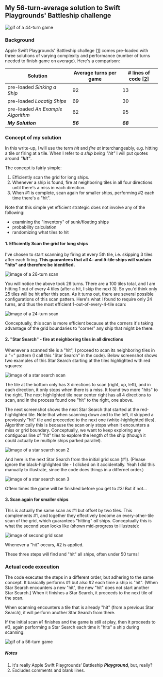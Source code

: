 ## My 56-turn-average solution to Swift Playgrounds' Battleship challenge
<img src='https://i.imgur.com/AoDYf7B.gif' title='44-turn game' width='' alt='gif of a 44-turn game' />

### Background
Apple Swift Playgrounds' Battleship challege \[[1](#notes)\] comes pre-loaded with three solutions of varying complexity and performance (number of turns needed to finish game on average).  Here's a comparison:

Solution    | Average turns per game | # lines of code \[[2](#notes)\]
---------------------- | --- | ---
pre-loaded _Sinking a Ship_       | 92 | 13
pre-loaded _Locatig Ships_        | 69 | 30
pre-loaded _An Example Algorithm_ | 62 | 95
**_My Solution_**        | **_56_** | **_68_**

### Concept of my solution
In this write-up, I will use the term _hit_ and _fire at_ interchangeably, e.g. hitting a tile or firing at a tile.  When I refer to _a ship being "hit"_ I will put quotes around **_"hit"_**.

The concept is fairly simple:
1. Efficiently scan the grid for long ships.
2. Whenever a ship is found, fire at neighboring tiles in all four directions until there's a miss in each direction.
3. When #1 is complete, scan again for smaller ships, performing #2 each time there's a "hit".

Note that this simple yet efficient strategic does not involve any of the following:
- examining the "inventory" of sunk/floating ships
- probability calculation
- randomizing what tiles to hit

#### 1. Efficiently Scan the grid for long ships
I've chosen to start scanning by firing at every 5th tile, i.e. skipping 3 tiles after each firing.  **This guarantees that all 4- and 5-tile ships will sustain "hits" and therefore be identified.**

<img src='https://i.imgur.com/FEiS2jg.png' title='26-turn scan' width='' alt='image of a 26-turn scan' />

You will notice the above took 26 turns.  There are a 100 tiles total, and I am hitting 1 out of every 4 tiles (after a hit, I skip the next 3).  So you'd think only 25 tiles will be hit after this scan.  As it turns out, there are several possible configurations of this scan pattern.  Here's what I found to require only 24 turns, and thus the most efficient 1-out-of-every-4-tile scan:

<img src='https://i.imgur.com/8n4vWQX.png' title='24-turn scan' width='' alt='image of a 24-turn scan' />

Conceptually, this scan is more efficient because at the corners it's taking advantage of the grid boundaries to "corner" any ship that might be there.

#### 2. "Star Search" - fire at neighboring tiles in all directions
Whenever a scanned tile is a "hit", I proceed to scan its neighboring tiles in a "+" pattern (I call this "Star Search" in the code).  Below screenshot shows two examples of this Star Search starting at the tiles highlighted with red squares:

<img src='https://i.imgur.com/skbSUqX.png' title='star search scan' width='' alt='image of a star search scan' />

The tile at the bottom only has 3 directions to scan (right, up, left), and in each direction, it only stops when there is a miss.  It found two more "hits" to the right.  The next highlighted tile near center right has all 4 directions to scan, and in the process found one "hit" to the right, one above.

The next screenshot shows the next Star Search that started at the red-highlighted tile.  Note that when scanning down and to the left, it skipped a previously "hit" tile and proceeded to the next one (white-highlighted tiles).  Algorithmically this is because the scan only stops when it encounters a miss or grid boundary.  Conceptually, we want to keep exploring any contiguous line of "hit" tiles to explore the length of the ship (though it could actually be multiple ships parked parallel).

<img src='https://i.imgur.com/qgClWjy.png' title='star search scan 2' width='' alt='image of a star search scan 2' />

And here is the next Star Search from the initial grid scan (#1).  (Please ignore the black-highlighted tile - I clicked on it accidentally.  Yeah I did this manually to illustrate, since the code does things in a differnet order.)

<img src='https://i.imgur.com/sWdctZm.png' title='star search scan 3' width='' alt='image of a star search scan 3' />

Oftem times the game will be finished before you get to #3!  But if not...

#### 3. Scan again for smaller ships
This is actually the same scan as #1 but offset by two tiles.  This complements #1, and together they effectively become an every-other-tile scan of the grid, which guarantees "hitting" _all_ ships.  Conceptually this is what the second scan looks like (shown mid-progress to illustrate):

<img src='https://i.imgur.com/wRVCEE5.png' title='second grid scan' width='' alt='image of second grid scan' />

Whenever a "hit" occurs, #2 is applied.

These three steps will find and "hit" all ships, often under 50 turns!

### Actual code execution
The code executes the steps in a different order, but adhering to the same concept.  It basically performs #1 but also #2 each time a ship is "hit".  (When Star Search encounters a new "hit", the new "hit" does not start another Star Search.)  When it finishes a Star Search, it proceeds to the next tile of the scan.

When scanning encounters a tile that is already "hit" (from a previous Star Search), it will perform another Star Search from there.

If the initial scan #1 finishes and the game is still at play, then it proceeds to #3, again performing a Star Search each time it "hits" a ship during scanning.

<img src='https://i.imgur.com/en95goZ.gif' title='56-turn game' width='' alt='gif of a 56-turn game' />

##### Notes
1. It's really Apple Swift Playgrounds' Battleship **_Playground_**, but, really?
2. Excludes comments and blank lines.
